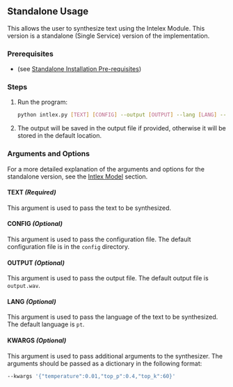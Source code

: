 ## Standalone Usage

This allows the user to synthesize text using the Intelex Module. This version is a standalone (Single Service) version of the implementation.

### Prerequisites

- (see [Standalone Installation Pre-requisites](../installation/standalone.md#prerequisites))

### Steps

1. Run the program:

   ```bash
   python intlex.py [TEXT] [CONFIG] --output [OUTPUT] --lang [LANG] --kwargs [KWARGS]
   ```

2. The output will be saved in the output file if provided, otherwise it will be stored in the default location.

### Arguments and Options

For a more detailed explanation of the arguments and options for the standalone version, see the [Intlex Model](../components/app_standalone.md#arguments-and-options) section.

#### TEXT _(Required)_

This argument is used to pass the text to be synthesized.

#### CONFIG _(Optional)_

This argument is used to pass the configuration file. The default configuration file is in the `config` directory.

#### OUTPUT _(Optional)_

This argument is used to pass the output file. The default output file is `output.wav`.

#### LANG _(Optional)_

This argument is used to pass the language of the text to be synthesized. The default language is `pt`.

#### KWARGS _(Optional)_

This argument is used to pass additional arguments to the synthesizer. The arguments should be passed as a dictionary in the following format:

```bash
--kwargs '{"temperature":0.01,"top_p":0.4,"top_k":60}'
```


